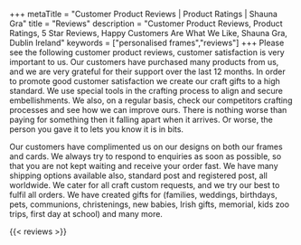 +++
metaTitle = "Customer Product Reviews | Product Ratings | Shauna Gra"
title = "Reviews"
description = "Customer Product Reviews, Product Ratings, 5 Star Reviews, Happy Customers Are What We Like, Shauna Gra, Dublin Ireland"
keywords = ["personalised frames","reviews"]
+++
Please see the following customer product reviews, customer satisfaction is very important to us. Our customers have purchased many products from us, and we are very grateful for their support over the last 12 months. In order to promote good customer satisfaction we create our craft gifts to a high standard. We use special tools in the crafting process to align and secure embellishments. We also, on a regular basis, check our competitors crafting processes and see how we can improve ours. There is nothing worse than paying for something then it falling apart when it arrives. Or worse, the person you gave it to lets you know it is in bits.

Our customers have complimented us on our designs on both our frames and cards. We always try to respond to enquiries as soon as possible, so that you are not kept waiting and receive your order fast. We have many shipping options available also, standard post and registered post, all worldwide. We cater for all craft custom requests, and we try our best to fulfil all orders. We have created gifts for (families, weddings, birthdays, pets, communions, christenings, new babies, Irish gifts, memorial, kids zoo trips, first day at school) and many more.


{{< reviews >}}

